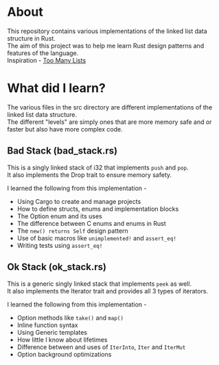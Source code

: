 # About
This repository contains various implementations of the linked list data structure in Rust.  
The aim of this project was to help me learn Rust design patterns and features of the language.  
Inspiration - [Too Many Lists](https://rust-unofficial.github.io/too-many-lists/)

# What did I learn?
The various files in the src directory are different implementations of the linked list data structure.  
The different "levels" are simply ones that are more memory safe and or faster but also have more complex code.

## Bad Stack **(bad_stack.rs)**
This is a singly linked stack of i32 that implements `push` and `pop`.  
It also implements the Drop trait to ensure memory safety.  
  
I learned the following from this implementation -
* Using Cargo to create and manage projects
* How to define structs, enums and implementation blocks
* The Option enum and its uses
* The difference between C enums and enums in Rust
* The `new() returns Self` design pattern
* Use of basic macros like `unimplemented!` and `assert_eq!`
* Writing tests using `assert_eq!`

## Ok Stack **(ok_stack.rs)**
This is a generic singly linked stack that implements `peek` as well.  
It also implements the Iterator trait and provides all 3 types of iterators.  
  
I learned the following from this implementation -
* Option methods like `take()` and `map()`
* Inline function syntax
* Using Generic templates
* How little I know about lifetimes
* Difference between and uses of `IterInto`, `Iter` and `IterMut`
* Option background optimizations
